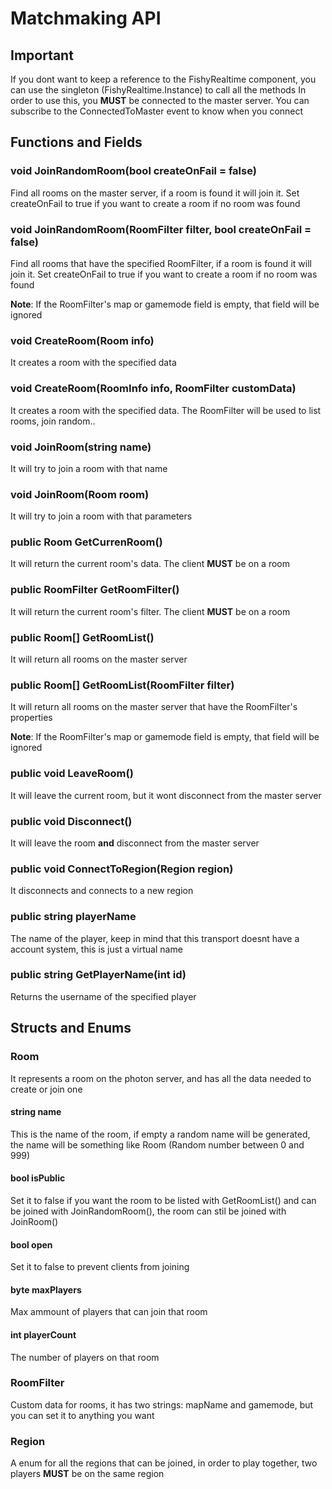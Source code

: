 # Matchmaking API

## Important
If you dont want to keep a reference to the FishyRealtime component, you can use the singleton (FishyRealtime.Instance) to call all the methods
In order to use this, you **MUST** be connected to the master server. You can subscribe to the ConnectedToMaster event to know when you connect

## Functions and Fields

### void JoinRandomRoom(bool createOnFail = false)
Find all rooms on the master server, if a room is found it will join it. Set createOnFail to true if you want to create a room if no room was found

### void JoinRandomRoom(RoomFilter filter, bool createOnFail = false)
Find all rooms that have the specified RoomFilter, if a room is found it will join it. Set createOnFail to true if you want to create a room if no room was found

**Note**: If the RoomFilter's map or gamemode field is empty, that field will be ignored

### void CreateRoom(Room info)
It creates a room with the specified data

### void CreateRoom(RoomInfo info, RoomFilter customData)
It creates a room with the specified data. The RoomFilter will be used to list rooms, join random..

### void JoinRoom(string name)
It will try to join a room with that name

### void JoinRoom(Room room)
It will try to join a room with that parameters

### public Room GetCurrenRoom()
It will return the current room's data. The client **MUST** be on a room

### public RoomFilter GetRoomFilter()
It will return the current room's filter. The client **MUST** be on a room

### public Room[] GetRoomList()
It will return all rooms on the master server

### public Room[] GetRoomList(RoomFilter filter)
It will return all rooms on the master server that have the RoomFilter's properties

**Note**: If the RoomFilter's map or gamemode field is empty, that field will be ignored

### public void LeaveRoom()
It will leave the current room, but it wont disconnect from the master server

### public void Disconnect()
It will leave the room **and** disconnect from the master server

### public void ConnectToRegion(Region region)
It disconnects and connects to a new region

### public string playerName
The name of the player, keep in mind that this transport doesnt have a account system, this is just a virtual name

### public string GetPlayerName(int id)
Returns the username of the specified player

## Structs and Enums

### Room
It represents a room on the photon server, and has all the data needed to create or join one

#### string name
This is the name of the room, if empty a random name will be generated, the name will be something like Room (Random number between 0 and 999)

#### bool isPublic
Set it to false if you want the room to be listed with GetRoomList() and can be joined with JoinRandomRoom(), the room can stil be joined with JoinRoom()

#### bool open
Set it to false to prevent clients from joining

#### byte maxPlayers
Max ammount of players that can join that room

#### int playerCount
The number of players on that room

### RoomFilter
Custom data for rooms, it has two strings: mapName and gamemode, but you can set it to anything you want

### Region
A enum for all the regions that can be joined, in order to play together, two players **MUST** be on the same region